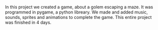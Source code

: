 In this project we created a game, about a golem escaping a maze. It was programmed in pygame, a python libreary. We made and added music, sounds, sprites and animations to complete the game. This entire project was finished in 4 days.
